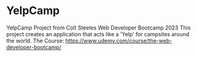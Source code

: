 # YelpCamp
YelpCamp Project from Colt Steeles Web Developer Bootcamp 2023
This project creates an application that acts like a 'Yelp' for campsites around the world.
The Course: https://www.udemy.com/course/the-web-developer-bootcamp/
